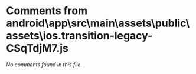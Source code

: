 # Comments from android\app\src\main\assets\public\assets\ios.transition-legacy-CSqTdjM7.js

*No comments found in this file.*

